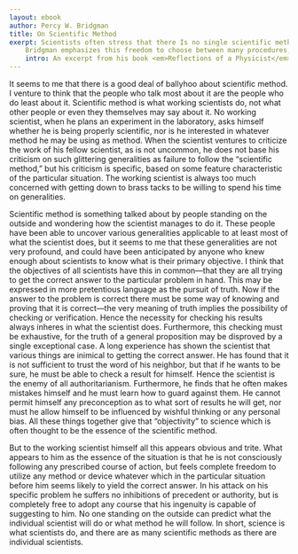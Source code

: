 ```yaml
---
layout: ebook
author: Percy W. Bridgman
title: On Scientific Method
exerpt: Scientists often stress that there Is no single scientific method.
    Bridgman emphasizes this freedom to choose between many procedures, a freedom essential to science.
    intro: An excerpt from his book <em>Reflections of a Physicist</em>, 1955.
---
```


It seems to me that there is a good deal of ballyhoo about scientific method.
I venture to think that the people who talk most about it are the people who do least about it.
Scientific method is what working scientists do, not what other people or even they themselves may say about it.
No working scientist, when he plans an experiment in the laboratory, asks himself whether he is being properly scientific, nor is he interested in whatever method he may be using as method.
When the scientist ventures to criticize the work of his fellow scientist, as is not uncommon, he does not base his criticism on such glittering generalities as failure to follow the &ldquo;scientific method,&rdquo; but his criticism is specific, based on some feature characteristic of the particular situation.
The working scientist is always too much concerned with getting down to brass tacks to be willing to spend his time on generalities.

Scientific method is something talked about by people standing on the outside and wondering how the scientist manages to do it.
These people have been able to uncover various generalities applicable to at least most of what the scientist does, but it seems to me that these generalities are not very profound, and could have been anticipated by anyone who knew enough about scientists to know what is their primary objective.
I think that the objectives of all scientists have this in common&mdash;that they are all trying to get the correct answer to the particular problem in hand.
This may be expressed in more pretentious language as the pursuit of truth.
Now if the answer to the problem is correct there must be some way of knowing and proving that it is correct&mdash;the very meaning of truth implies the possibility of checking or verification.
Hence the necessity for checking his results always inheres in what the scientist does.
Furthermore, this checking must be exhaustive, for the truth of a general proposition may be disproved by a single exceptional case.
A long experience has shown the scientist that various things are inimical to getting the correct answer.
He has found that it is not sufficient to trust the word of his neighbor, but that if he wants to be sure, he must be able to check a result for himself.
Hence the scientist is the enemy of all authoritarianism.
Furthermore, he finds that he often makes mistakes himself and he must learn how to guard against them.
He cannot permit himself any preconception as to what sort of results he will get, nor must he allow himself to be influenced by wishful thinking or any personal bias.
All these things together give that &ldquo;objectivity&rdquo; to science which is often thought to be the essence of the scientific method.

But to the working scientist himself all this appears obvious and trite.
What appears to him as the essence of the situation is that he is not consciously following any prescribed course of action, but feels complete freedom to utilize any method or device whatever which in the particular situation before him seems likely to yield the correct answer.
In his attack on his specific problem he suffers no inhibitions of precedent or authority, but is completely free to adopt any course that his ingenuity is capable of suggesting to him.
No one standing on the outside can predict what the individual scientist will do or what method he will follow.
In short, science is what scientists do, and there are as many scientific methods as there are individual scientists.

